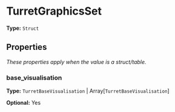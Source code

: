 # TurretGraphicsSet

**Type:** `Struct`

## Properties

*These properties apply when the value is a struct/table.*

### base_visualisation

**Type:** `TurretBaseVisualisation` | Array[`TurretBaseVisualisation`]

**Optional:** Yes

